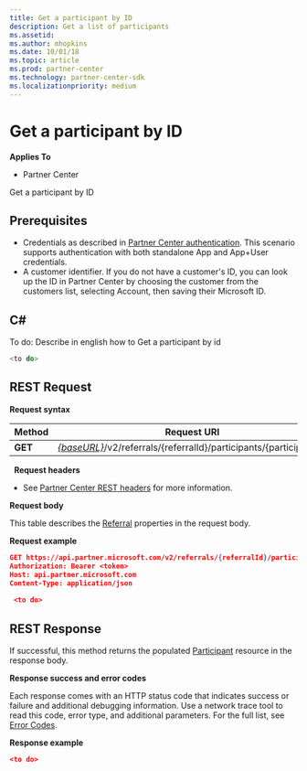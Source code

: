 ```yaml
---
title: Get a participant by ID
description: Get a list of participants
ms.assetid: 
ms.author: mhopkins
ms.date: 10/01/18
ms.topic: article
ms.prod: partner-center
ms.technology: partner-center-sdk
ms.localizationpriority: medium
---
```


# Get a participant by ID


**Applies To**

-   Partner Center


Get a participant by ID

## <span id="Prerequisites"></span><span id="prerequisites"></span><span id="PREREQUISITES"></span>Prerequisites


-   Credentials as described in [Partner Center authentication](partner-center-authentication.md). This scenario supports authentication with both standalone App and App+User credentials.
-   A customer identifier. If you do not have a customer's ID, you can look up the ID in Partner Center by choosing the customer from the customers list, selecting Account, then saving their Microsoft ID.


## <span id="C_"></span><span id="c_"></span>C#


To do: Describe in english how to Get a participant by id


``` csharp
<to do>
```

## <span id="REST_Request"></span><span id="rest_request"></span><span id="REST_REQUEST"></span>REST Request


**Request syntax**

| Method   | Request URI                                                                                                 |
|----------|-------------------------------------------------------------------------------------------------------------|
| **GET** | [*{baseURL}*](partner-center-rest-urls.md)/v2/referrals/{referralId}/participants/{participantId}           |

 
**Request headers**

-   See [Partner Center REST headers](headers.md) for more information.

**Request body**

This table describes the [Referral](referral.md) properties in the request body.

 


**Request example**

```json
GET https://api.partner.microsoft.com/v2/referrals/{referralId}/participants/{participantId}   HTTP/1.1
Authorization: Bearer <token>
Host: api.partner.microsoft.com
Content-Type: application/json
 
 <to do>
```

## <span id="Response"></span><span id="response"></span><span id="RESPONSE"></span>REST Response

If successful, this method returns the populated [Participant](referral.md#participant) resource in the response body.

**Response success and error codes**

Each response comes with an HTTP status code that indicates success or failure and additional debugging information. Use a network trace tool to read this code, error type, and additional parameters. For the full list, see [Error Codes](error-codes.md).

**Response example**

``` json
<to do>
```

 

 




